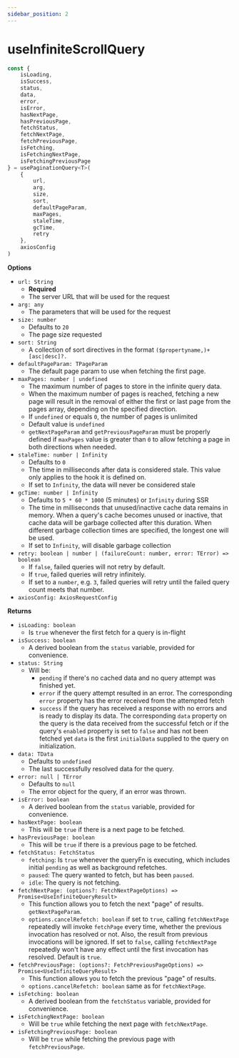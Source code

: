 ```yaml
---
sidebar_position: 2
---
```


# useInfiniteScrollQuery

```js
const { 
    isLoading,
    isSuccess,
    status,
    data,
    error,
    isError,
    hasNextPage,
    hasPreviousPage,
    fetchStatus,
    fetchNextPage,
    fetchPreviousPage,
    isFetching,
    isFetchingNextPage,
    isFetchingPreviousPage
} = usePaginationQuery<T>(
    {
        url,
        arg,
        size,
        sort,
        defaultPageParam,
        maxPages,
        staleTime,
        gcTime,
        retry
    }, 
    axiosConfig
)
```

**Options**
- `url: String`
    - **Required**
    - The server URL that will be used for the request
- `arg: any`
    - The parameters that will be used for the request
- `size: number`
    - Defaults to `20`
    - The page size requested
- `sort: String`
    - A collection of sort directives in the format `($propertyname,)+[asc|desc]?.`
- `defaultPageParam: TPageParam`
    - The default page param to use when fetching the first page.
- `maxPages: number | undefined`
    - The maximum number of pages to store in the infinite query data.
    - When the maximum number of pages is reached, fetching a new page will result in the removal of either the first or last page from the pages array, depending on the specified direction.
    - If `undefined` or equals `0`, the number of pages is unlimited
    - Default value is `undefined`
    - `getNextPageParam` and `getPreviousPageParam` must be properly defined if `maxPages` value is greater than `0` to allow fetching a page in both directions when needed.
- `staleTime: number | Infinity`
    - Defaults to `0`
    - The time in milliseconds after data is considered stale. This value only applies to the hook it is defined on.
    - If set to `Infinity`, the data will never be considered stale
- `gcTime: number | Infinity`
    - Defaults to `5 * 60 * 1000` (5 minutes) or `Infinity` during SSR
    - The time in milliseconds that unused/inactive cache data remains in memory. When a query's cache becomes unused or inactive, that cache data will be garbage collected after this duration. When different garbage collection times are specified, the longest one will be used.
    - If set to `Infinity`, will disable garbage collection
- `retry: boolean | number | (failureCount: number, error: TError) => boolean`
    - If `false`, failed queries will not retry by default.
    - If `true`, failed queries will retry infinitely.
    - If set to a `number`, e.g. `3`, failed queries will retry until the failed query count meets that number.
- `axiosConfig: AxiosRequestConfig`

**Returns**
- `isLoading: boolean`
    - Is `true` whenever the first fetch for a query is in-flight
- `isSuccess: boolean`
    - A derived boolean from the `status` variable, provided for convenience.
- `status: String`
    - Will be:
        - `pending` if there's no cached data and no query attempt was finished yet.
        - `error` if the query attempt resulted in an error. The corresponding `error` property has the error received from the attempted fetch
        - `success` if the query has received a response with no errors and is ready to display its data. The corresponding `data` property on the query is the data received from the successful fetch or if the query's `enabled` property is set to `false` and has not been fetched yet `data` is the first `initialData` supplied to the query on initialization.
- `data: TData`
    - Defaults to `undefined`
    - The last successfully resolved data for the query.
- `error: null | TError`
    - Defaults to `null`
    - The error object for the query, if an error was thrown.
- `isError: boolean`
    - A derived boolean from the `status` variable, provided for convenience.
- `hasNextPage: boolean`
    - This will be `true` if there is a next page to be fetched.
- `hasPreviousPage: boolean`
    - This will be `true` if there is a previous page to be fetched.
- `fetchStatus: FetchStatus`
    - `fetching`: Is `true` whenever the queryFn is executing, which includes initial `pending` as well as background refetches.
    - `paused`: The query wanted to fetch, but has been `paused`.
    - `idle`: The query is not fetching.
- `fetchNextPage: (options?: FetchNextPageOptions) => Promise<UseInfiniteQueryResult>`
    - This function allows you to fetch the next "page" of results. `getNextPageParam`.
    - `options.cancelRefetch: boolean` if set to `true`, calling `fetchNextPage` repeatedly will invoke `fetchPage` every time, whether the previous invocation has resolved or not. Also, the result from previous invocations will be ignored. If set to `false`, calling `fetchNextPage` repeatedly won't have any effect until the first invocation has resolved. Default is `true`.
- `fetchPreviousPage: (options?: FetchPreviousPageOptions) => Promise<UseInfiniteQueryResult>`
    - This function allows you to fetch the previous "page" of results.
    - `options.cancelRefetch: boolean` same as for `fetchNextPage`.
- `isFetching: boolean`
    - A derived boolean from the `fetchStatus` variable, provided for convenience.
- `isFetchingNextPage: boolean`
    - Will be `true` while fetching the next page with `fetchNextPage`.
- `isFetchingPreviousPage: boolean`
    - Will be `true` while fetching the previous page with `fetchPreviousPage`.